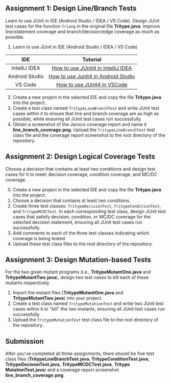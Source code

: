 ## Assignment 1: Design Line/Branch Tests
Learn to use JUnit in IDE (Android Studio / IDEA / VS Code). Design JUnit test cases for the function `Triang` in the original file **Tritype.java**. Improve line/statement coverage and branch/decision/edge coverage as much as possible.

1. Learn to use JUnit in IDE (Android Studio / IDEA / VS Code)

|IDE|Tutorial|
|:-:|:-:|
|IntelliJ IDEA|[How to use JUnit4 in IntelliJ IDEA ](https://www.yuque.com/yiheng-dirap/vkgmh9/vmfblz?)|
|Android Studio|[How to use Junit4 in Android Studio ](https://sy8pzmhmun.feishu.cn/docx/R2o7dRSCSo4u74x1xuCcZ5IOnke)|
|VS Code|[How to use JUnit4 in VSCode ](https://sy8pzmhmun.feishu.cn/wiki/IETkwrTyIi1lH8kL1zzcoulxnA7)|

2. Create a new project in the selected IDE and copy the file **Tritype.java** into the project.
3. Create a test class named `TritypeLineBranchTest` and write JUnit test cases within it to ensure that line and branch coverage are as high as possible, while ensuring all JUnit test cases run successfully.
4. Obtain a screenshot of the Jacoco coverage report and name it **line_branch_coverage.png**. Upload the `TritypeLineBranchTest` test class file and the coverage report screenshot to the root directory of the repository.

## Assignment 2: Design Logical Coverage Tests

Choose a decision that contains at least two conditions and design test cases for it to meet: decision coverage, condition coverage, and MC/DC coverage.

0. Create a new project in the selected IDE and copy the file **Tritype.java** into the project.
1. Choose a decision that contains at least two conditions.
2. Create three test classes: `TritypeDecisionTest`, `TritypeConditionTest`, and `TritypeMCDCTest`. In each corresponding test class, design JUnit test cases that satisfy decision, condition, or MC/DC coverage for the selected decision statement, ensuring all JUnit test cases run successfully.
3. Add comments to each of the three test classes indicating which coverage is being tested.
4. Upload these test class files to the root directory of the repository.


## Assignment 3: Design Mutation-based Tests
For the two given mutant programs (i.e., **TritypeMutantOne.java** and **TritypeMutantTwo.java**), design two test cases to kill each of these mutants respectively.

1. Import the mutant files (**TritypeMutantOne.java** and **TritypeMutantTwo.java**) into your project.
2. Create a test class named `TritypeMutationTest` and write two JUnit test cases within it to "kill" the two mutants, ensuring all JUnit test cases run successfully.
3. Upload the `TritypeMutationTest` test class file to the root directory of the repository.

## Submission
After you've completed all three assignments, there should be five test class files (**TritypeLineBranchTest.java**, **TritypeConditionTest.java**, **TritypeDecisionTest.java**, **TritypeMCDCTest.java**, **Tritype MutationTest.java**) and a coverage report screenshot **line_branch_coverage.png**.

